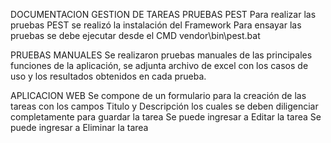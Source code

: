 DOCUMENTACION GESTION DE TAREAS
PRUEBAS PEST
Para realizar las pruebas PEST se realizó la instalación del Framework
Para ensayar las pruebas se debe ejecutar desde el CMD vendor\bin\pest.bat

PRUEBAS MANUALES
Se realizaron pruebas manuales de las principales funciones de la aplicación,
se adjunta archivo de excel con los casos de uso y los resultados obtenidos en cada prueba.

APLICACION WEB
Se compone de un formulario para la creación de las tareas con los campos Titulo y Descripción los cuales se deben diligenciar completamente para guardar la tarea
Se puede ingresar a Editar la tarea 
Se puede ingresar a Eliminar la tarea
